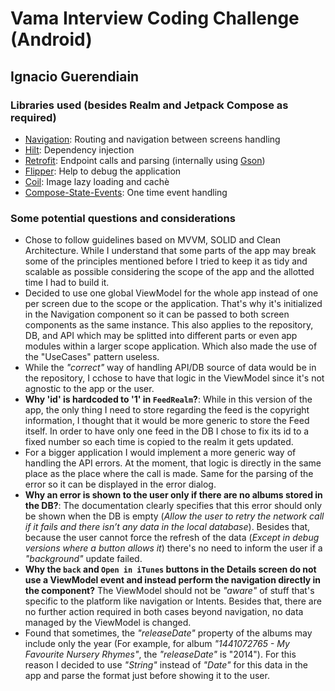 # Vama Interview Coding Challenge (Android)

## Ignacio Guerendiain

### Libraries used (besides Realm and Jetpack Compose as required)
- [Navigation](https://developer.android.com/develop/ui/compose/navigation): Routing and navigation between screens handling
- [Hilt](https://dagger.dev/hilt/): Dependency injection
- [Retrofit](https://square.github.io/retrofit/): Endpoint calls and parsing (internally using [Gson](https://github.com/google/gson))
- [Flipper](https://fbflipper.com/): Help to debug the application
- [Coil](https://coil-kt.github.io/coil/compose/): Image lazy loading and cachè
- [Compose-State-Events](https://github.com/leonard-palm/compose-state-events): One time event handling

### Some potential questions and considerations

- Chose to follow guidelines based on MVVM, SOLID and Clean Architecture. While I understand that some parts of the app may break some of the principles mentioned before I tried to keep it as tidy and scalable as possible considering the scope of the app and the allotted time I had to build it.
- Decided to use one global ViewModel for the whole app instead of one per screen due to the scope or the application. That's why it's initialized in the Navigation component so it can be passed to both screen components as the same instance. This also applies to the repository, DB, and API which may be splitted into different parts or even app modules within a larger scope application. Which also made the use of the "UseCases" pattern useless.
- While the *"correct"* way of handling API/DB source of data would be in the repository, I cchose to have that logic in the ViewModel since it's not agnostic to the app or the user.
- **Why 'id' is hardcoded to '1' in `FeedRealm`?**: While in this version of the app, the only thing I need to store regarding the feed is the copyright information, I thought that it would be more generic to store the Feed itself. In order to have only one feed in the DB I chose to fix its id to a fixed number so each time is copied to the realm it gets updated.
- For a bigger application I would implement a more generic way of handling the API errors. At the moment, that logic is directly in the same place as the place where the call is made. Same for the parsing of the error so it can be displayed in the error dialog.
- **Why an error is shown to the user only if there are no albums stored in the DB?**: The documentation clearly specifies that this error should only be shown when the DB is empty (*Allow the user to retry the network call if it fails and there isn’t any data in the local database*). Besides that, because the user cannot force the refresh of the data (*Except in debug versions where a button allows it*) there's no need to inform the user if a *"background"* update failed.
- **Why the `back` and `Open in iTunes` buttons in the Details screen do not use a ViewModel event and instead perform the navigation directly in the component?** The ViewModel should not be *"aware"* of stuff that's specific to the platform like navigation or Intents. Besides that, there are no further action required in both cases beyond navigation, no data managed by the ViewModel is changed.
- Found that sometimes, the *"releaseDate"* property of the albums may include only the year (For example, for album *"1441072765 - My Favourite Nursery Rhymes"*, the *"releaseDate"* is "2014"). For this reason I decided to use *"String"* instead of *"Date"* for this data in the app and parse the format just before showing it to the user.